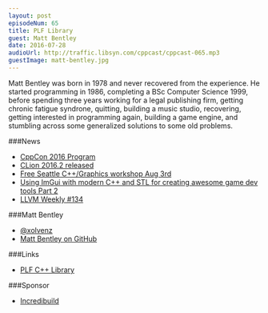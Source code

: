```yaml
---
layout: post
episodeNum: 65
title: PLF Library
guest: Matt Bentley
date: 2016-07-28
audioUrl: http://traffic.libsyn.com/cppcast/cppcast-065.mp3
guestImage: matt-bentley.jpg
---
```


Matt Bentley was born in 1978 and never recovered from the experience. He started programming in 1986, completing a BSc Computer Science 1999, before spending three years working for a legal publishing firm, getting chronic fatigue syndrone, quitting, building a music studio, recovering, getting interested in programming again, building a game engine, and stumbling across some generalized solutions to some old problems.

###News

 - [CppCon 2016 Program](http://cppcon.org/program-published-bjarne-stroustrup-keynote-t-shirt-design-contest/)
 - [CLion 2016.2 released](https://blog.jetbrains.com/clion/2016/07/clion-2016-2-released/)
 - [Free Seattle C++/Graphics workshop Aug 3rd](https://www.eventbrite.com/e/cgraphics-workshop-tickets-26732182678)
 - [Using ImGui with modern C++ and STL for creating awesome game dev tools Part 2](https://eliasdaler.github.io/using-imgui-with-sfml-pt2)
 - [LLVM Weekly #134](http://llvmweekly.org/issue/134)
 
###Matt Bentley

 - [@xolvenz](https://twitter.com/xolvenz)
 - [Matt Bentley on GitHub](https://github.com/mattreecebentley)
 
###Links

 - [PLF C++ Library](http://plflib.org/)

###Sponsor

- [Incredibuild](https://www.incredibuild.com/cppoffer)

